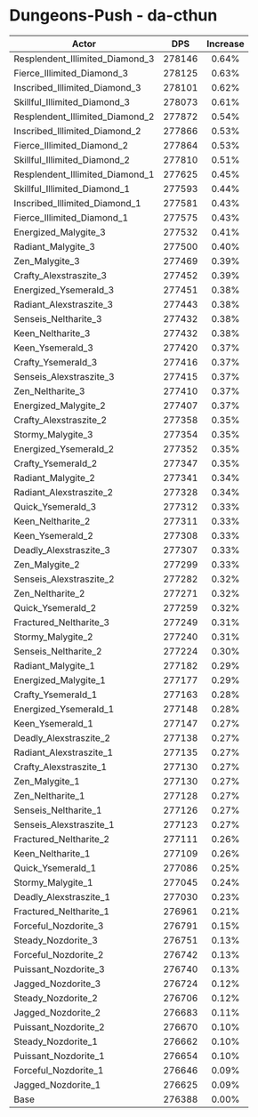 # Dungeons-Push - da-cthun
| Actor | DPS | Increase |
|---|:---:|:---:|
|Resplendent_Illimited_Diamond_3|278146|0.64%|
|Fierce_Illimited_Diamond_3|278125|0.63%|
|Inscribed_Illimited_Diamond_3|278101|0.62%|
|Skillful_Illimited_Diamond_3|278073|0.61%|
|Resplendent_Illimited_Diamond_2|277872|0.54%|
|Inscribed_Illimited_Diamond_2|277866|0.53%|
|Fierce_Illimited_Diamond_2|277864|0.53%|
|Skillful_Illimited_Diamond_2|277810|0.51%|
|Resplendent_Illimited_Diamond_1|277625|0.45%|
|Skillful_Illimited_Diamond_1|277593|0.44%|
|Inscribed_Illimited_Diamond_1|277581|0.43%|
|Fierce_Illimited_Diamond_1|277575|0.43%|
|Energized_Malygite_3|277532|0.41%|
|Radiant_Malygite_3|277500|0.40%|
|Zen_Malygite_3|277469|0.39%|
|Crafty_Alexstraszite_3|277452|0.39%|
|Energized_Ysemerald_3|277451|0.38%|
|Radiant_Alexstraszite_3|277443|0.38%|
|Senseis_Neltharite_3|277432|0.38%|
|Keen_Neltharite_3|277432|0.38%|
|Keen_Ysemerald_3|277420|0.37%|
|Crafty_Ysemerald_3|277416|0.37%|
|Senseis_Alexstraszite_3|277415|0.37%|
|Zen_Neltharite_3|277410|0.37%|
|Energized_Malygite_2|277407|0.37%|
|Crafty_Alexstraszite_2|277358|0.35%|
|Stormy_Malygite_3|277354|0.35%|
|Energized_Ysemerald_2|277352|0.35%|
|Crafty_Ysemerald_2|277347|0.35%|
|Radiant_Malygite_2|277341|0.34%|
|Radiant_Alexstraszite_2|277328|0.34%|
|Quick_Ysemerald_3|277312|0.33%|
|Keen_Neltharite_2|277311|0.33%|
|Keen_Ysemerald_2|277308|0.33%|
|Deadly_Alexstraszite_3|277307|0.33%|
|Zen_Malygite_2|277299|0.33%|
|Senseis_Alexstraszite_2|277282|0.32%|
|Zen_Neltharite_2|277271|0.32%|
|Quick_Ysemerald_2|277259|0.32%|
|Fractured_Neltharite_3|277249|0.31%|
|Stormy_Malygite_2|277240|0.31%|
|Senseis_Neltharite_2|277224|0.30%|
|Radiant_Malygite_1|277182|0.29%|
|Energized_Malygite_1|277177|0.29%|
|Crafty_Ysemerald_1|277163|0.28%|
|Energized_Ysemerald_1|277148|0.28%|
|Keen_Ysemerald_1|277147|0.27%|
|Deadly_Alexstraszite_2|277138|0.27%|
|Radiant_Alexstraszite_1|277135|0.27%|
|Crafty_Alexstraszite_1|277130|0.27%|
|Zen_Malygite_1|277130|0.27%|
|Zen_Neltharite_1|277128|0.27%|
|Senseis_Neltharite_1|277126|0.27%|
|Senseis_Alexstraszite_1|277123|0.27%|
|Fractured_Neltharite_2|277111|0.26%|
|Keen_Neltharite_1|277109|0.26%|
|Quick_Ysemerald_1|277086|0.25%|
|Stormy_Malygite_1|277045|0.24%|
|Deadly_Alexstraszite_1|277030|0.23%|
|Fractured_Neltharite_1|276961|0.21%|
|Forceful_Nozdorite_3|276791|0.15%|
|Steady_Nozdorite_3|276751|0.13%|
|Forceful_Nozdorite_2|276742|0.13%|
|Puissant_Nozdorite_3|276740|0.13%|
|Jagged_Nozdorite_3|276724|0.12%|
|Steady_Nozdorite_2|276706|0.12%|
|Jagged_Nozdorite_2|276683|0.11%|
|Puissant_Nozdorite_2|276670|0.10%|
|Steady_Nozdorite_1|276662|0.10%|
|Puissant_Nozdorite_1|276654|0.10%|
|Forceful_Nozdorite_1|276646|0.09%|
|Jagged_Nozdorite_1|276625|0.09%|
|Base|276388|0.00%|
